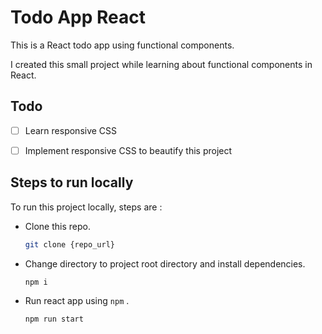 # Todo App React

This is a React todo app using functional components.

I created this small project while learning about functional components in React.


## Todo

- [ ] Learn responsive CSS 
- [ ] Implement responsive CSS to beautify this project


## Steps to run locally

To run this project locally, steps are :
- Clone this repo.

    ```bash
    git clone {repo_url}
    ```

- Change directory to project root directory and install dependencies.
    
    ```
    npm i
    ```

- Run react app using `npm` .

    ```
    npm run start
    ```